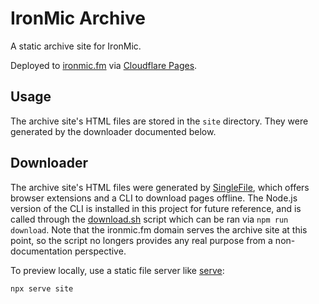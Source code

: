 # IronMic Archive

A static archive site for IronMic.

Deployed to [ironmic.fm](https://ironmic.fm/) via [Cloudflare Pages](https://pages.cloudflare.com/).

## Usage

The archive site's HTML files are stored in the `site` directory. They were generated by the downloader documented below.

## Downloader

The archive site's HTML files were generated by [SingleFile](https://github.com/gildas-lormeau/SingleFile), which offers browser extensions and a CLI to download pages offline. The Node.js version of the CLI is installed in this project for future reference, and is called through the [download.sh](./download.sh) script which can be ran via `npm run download`. Note that the ironmic.fm domain serves the archive site at this point, so the script no longers provides any real purpose from a non-documentation perspective.

To preview locally, use a static file server like [serve](https://www.npmjs.com/package/serve):

```sh
npx serve site
```
